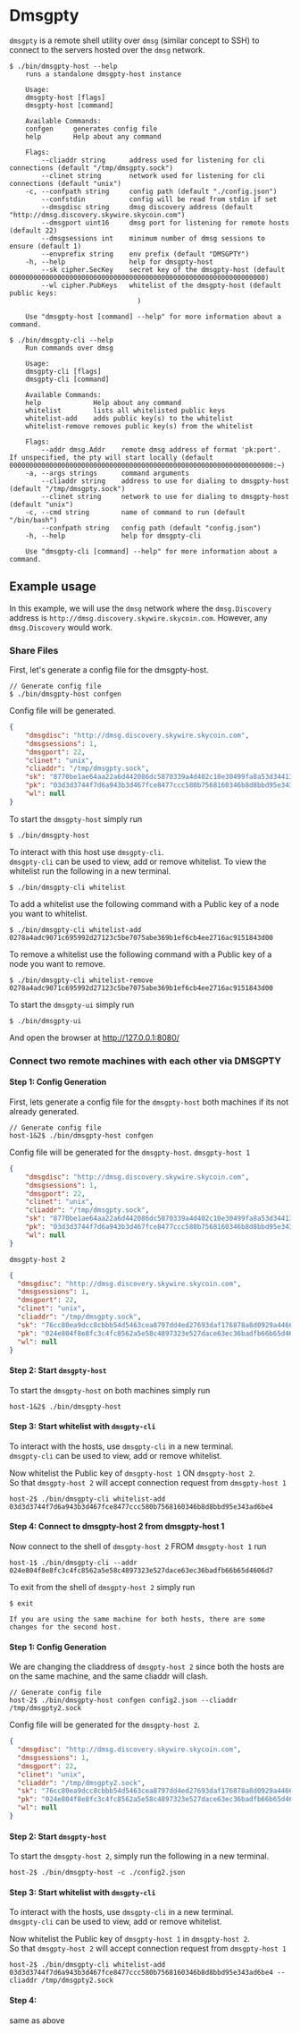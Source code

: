 # Dmsgpty
`dmsgpty` is a remote shell utility over `dmsg` (similar concept to SSH) to connect to the servers hosted over the `dmsg` network.

```
$ ./bin/dmsgpty-host --help
    runs a standalone dmsgpty-host instance

    Usage:
    dmsgpty-host [flags]
    dmsgpty-host [command]

    Available Commands:
    confgen     generates config file
    help        Help about any command

    Flags:
        --cliaddr string      address used for listening for cli connections (default "/tmp/dmsgpty.sock")
        --clinet string       network used for listening for cli connections (default "unix")
    -c, --confpath string     config path (default "./config.json")
        --confstdin           config will be read from stdin if set
        --dmsgdisc string     dmsg discovery address (default "http://dmsg.discovery.skywire.skycoin.com")
        --dmsgport uint16     dmsg port for listening for remote hosts (default 22)
        --dmsgsessions int    minimum number of dmsg sessions to ensure (default 1)
        --envprefix string    env prefix (default "DMSGPTY")
    -h, --help                help for dmsgpty-host
        --sk cipher.SecKey    secret key of the dmsgpty-host (default 0000000000000000000000000000000000000000000000000000000000000000)
        --wl cipher.PubKeys   whitelist of the dmsgpty-host (default public keys:
                                )

    Use "dmsgpty-host [command] --help" for more information about a command.
```

```
$ ./bin/dmsgpty-cli --help
    Run commands over dmsg

    Usage:
    dmsgpty-cli [flags]
    dmsgpty-cli [command]

    Available Commands:
    help             Help about any command
    whitelist        lists all whitelisted public keys
    whitelist-add    adds public key(s) to the whitelist
    whitelist-remove removes public key(s) from the whitelist

    Flags:
        --addr dmsg.Addr    remote dmsg address of format 'pk:port'. If unspecified, the pty will start locally (default 000000000000000000000000000000000000000000000000000000000000000000:~)
    -a, --args strings      command arguments
        --cliaddr string    address to use for dialing to dmsgpty-host (default "/tmp/dmsgpty.sock")
        --clinet string     network to use for dialing to dmsgpty-host (default "unix")
    -c, --cmd string        name of command to run (default "/bin/bash")
        --confpath string   config path (default "config.json")
    -h, --help              help for dmsgpty-cli

    Use "dmsgpty-cli [command] --help" for more information about a command.

```

## Example usage
In this example, we will use the `dmsg` network where the `dmsg.Discovery` address is `http://dmsg.discovery.skywire.skycoin.com`. However, any `dmsg.Discovery` would work.

### Share Files

First, let's generate a config file for the dmsgpty-host.

```shell script
// Generate config file 
$ ./bin/dmsgpty-host confgen
```
Config file will be generated.
```JSON
{
    "dmsgdisc": "http://dmsg.discovery.skywire.skycoin.com",
    "dmsgsessions": 1,
    "dmsgport": 22,
    "clinet": "unix",
    "cliaddr": "/tmp/dmsgpty.sock",
    "sk": "8770be1ae64aa22a6d442086dc5870339a4d402c10e30499fa8a53d34413d412",
    "pk": "03d3d3744f7d6a943b3d467fce8477ccc580b7568160346b8d8bbd95e343ad6be4",
    "wl": null
}
```
To start the `dmsgpty-host` simply run

```shell script
$ ./bin/dmsgpty-host
```
To interact with this host use `dmsgpty-cli`.<br>
`dmsgpty-cli` can be used to view, add or remove whitelist.
To view the whitelist run the following in a new terminal.
```shell script
$ ./bin/dmsgpty-cli whitelist
```

To add a whitelist use the following command with a Public key of a node you want to whitelist.
```shell script
$ ./bin/dmsgpty-cli whitelist-add 0278a4adc9071c695992d27123c5be7075abe369b1ef6cb4ee2716ac9151843d00
```

To remove a whitelist use the following command with a Public key of a node you want to remove.
```shell script
$ ./bin/dmsgpty-cli whitelist-remove 0278a4adc9071c695992d27123c5be7075abe369b1ef6cb4ee2716ac9151843d00
```

To start the `dmsgpty-ui` simply run

```shell script
$ ./bin/dmsgpty-ui
```

And open the browser at http://127.0.0.1:8080/

### Connect two remote machines with each other via DMSGPTY

#### Step 1: Config Generation
First, lets generate a config file for the `dmsgpty-host` both machines if its not already generated.
```shell script
// Generate config file 
host-1&2$ ./bin/dmsgpty-host confgen
```
Config file will be generated for the `dmsgpty-host`.
`dmsgpty-host 1`
```JSON
{
    "dmsgdisc": "http://dmsg.discovery.skywire.skycoin.com",
    "dmsgsessions": 1,
    "dmsgport": 22,
    "clinet": "unix",
    "cliaddr": "/tmp/dmsgpty.sock",
    "sk": "8770be1ae64aa22a6d442086dc5870339a4d402c10e30499fa8a53d34413d412",
    "pk": "03d3d3744f7d6a943b3d467fce8477ccc580b7568160346b8d8bbd95e343ad6be4",
    "wl": null
}
```
`dmsgpty-host 2`
```JSON
{
  "dmsgdisc": "http://dmsg.discovery.skywire.skycoin.com",
  "dmsgsessions": 1,
  "dmsgport": 22,
  "clinet": "unix",
  "cliaddr": "/tmp/dmsgpty.sock",
  "sk": "76cc80ea9dcc8cbbb54d5463cea8797dd4ed27693daf176878a8d0929a4466d3",
  "pk": "024e804f8e8fc3c4fc8562a5e58c4897323e527dace63ec36badfb66b65d4606d7",
  "wl": null
}
```

#### Step 2: Start `dmsgpty-host`

To start the `dmsgpty-host` on both machines simply run 
```shell script
host-1&2$ ./bin/dmsgpty-host
```

#### Step 3: Start whitelist with `dmsgpty-cli`
To interact with the hosts, use `dmsgpty-cli` in a new terminal.<br>
`dmsgpty-cli` can be used to view, add or remove whitelist.

Now whitelist the Public key of `dmsgpty-host 1` ON `dmsgpty-host 2`.<br>
So that `dmsgpty-host 2` will accept connection request from `dmsgpty-host 1`
```shell script
host-2$ ./bin/dmsgpty-cli whitelist-add 03d3d3744f7d6a943b3d467fce8477ccc580b7568160346b8d8bbd95e343ad6be4
```

#### Step 4: Connect to dmsgpty-host 2 from dmsgpty-host 1
Now connect to the shell of `dmsgpty-host 2` FROM `dmsgpty-host 1` run
```shell script
host-1$ ./bin/dmsgpty-cli --addr 024e804f8e8fc3c4fc8562a5e58c4897323e527dace63ec36badfb66b65d4606d7
```

To exit from the shell of `dmsgpty-host 2` simply run
```shell script
$ exit
```

`If you are using the same machine for both hosts, there are some changes for the second host.`
#### Step 1: Config Generation
We are changing the cliaddress of `dmsgpty-host 2` since both the hosts are on the same machine, and the same cliaddr will clash.
```shell script
// Generate config file 
host-2$ ./bin/dmsgpty-host confgen config2.json --cliaddr /tmp/dmsgpty2.sock
```
Config file will be generated for the `dmsgpty-host 2`.
```JSON
{
  "dmsgdisc": "http://dmsg.discovery.skywire.skycoin.com",
  "dmsgsessions": 1,
  "dmsgport": 22,
  "clinet": "unix",
  "cliaddr": "/tmp/dmsgpty2.sock",
  "sk": "76cc80ea9dcc8cbbb54d5463cea8797dd4ed27693daf176878a8d0929a4466d3",
  "pk": "024e804f8e8fc3c4fc8562a5e58c4897323e527dace63ec36badfb66b65d4606d7",
  "wl": null
}
```

#### Step 2: Start `dmsgpty-host`
To start the `dmsgpty-host 2`, simply run the following in a new terminal.
```shell script
host-2$ ./bin/dmsgpty-host -c ./config2.json
```

#### Step 3: Start whitelist with `dmsgpty-cli`
To interact with the hosts, use `dmsgpty-cli` in a new terminal.<br>
`dmsgpty-cli` can be used to view, add or remove whitelist.

Now whitelist the Public key of `dmsgpty-host 1` in `dmsgpty-host 2`.<br>
So that `dmsgpty-host 2` will accept connection request from `dmsgpty-host 1`
```shell script
host-2$ ./bin/dmsgpty-cli whitelist-add 03d3d3744f7d6a943b3d467fce8477ccc580b7568160346b8d8bbd95e343ad6be4 --cliaddr /tmp/dmsgpty2.sock
```

#### Step 4:
same as above 
